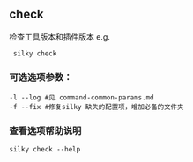 ## check

检查工具版本和插件版本 e.g.  

```shell
 silky check
```

### 可选选项参数：

```shell
-l --log #见 command-common-params.md
-f --fix #修复silky 缺失的配置项，增加必备的文件夹
```

### 查看选项帮助说明

```
silky check --help
```

